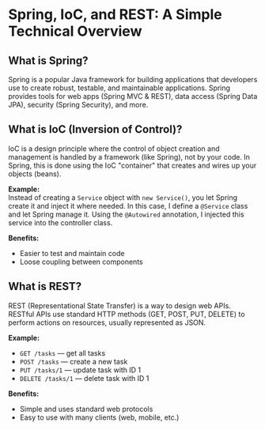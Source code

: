 # Spring, IoC, and REST: A Simple Technical Overview

## What is Spring?

Spring is a popular Java framework for building applications that developers use to create robust, testable, and maintainable applications. Spring provides tools for web apps (Spring MVC & REST), data access (Spring Data JPA), security (Spring Security), and more.

## What is IoC (Inversion of Control)?

IoC is a design principle where the control of object creation and management is handled by a framework (like Spring), not by your code. In Spring, this is done using the IoC "container" that creates and wires up your objects (beans).

**Example:**  
Instead of creating a `Service` object with `new Service()`, you let Spring create it and inject it where needed. In this case, I define a `@Service` class and let Spring manage it. Using the `@Autowired` annotation, I injected this service into the controller class.



**Benefits:**
- Easier to test and maintain code
- Loose coupling between components

## What is REST?

REST (Representational State Transfer) is a way to design web APIs. RESTful APIs use standard HTTP methods (GET, POST, PUT, DELETE) to perform actions on resources, usually represented as JSON.

**Example:**
- `GET /tasks` — get all tasks
- `POST /tasks` — create a new task
- `PUT /tasks/1` — update task with ID 1
- `DELETE /tasks/1` — delete task with ID 1

**Benefits:**
- Simple and uses standard web protocols
- Easy to use with many clients (web, mobile, etc.)
